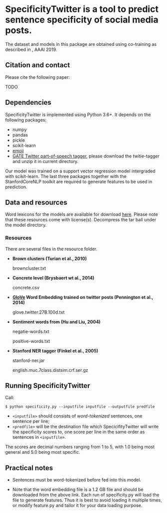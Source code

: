 # SpecificityTwitter is a tool to predict sentence specificity of social media posts.

The dataset and models in this package are obtained using co-training as described in , AAAI 2019.

## Citation and contact

Please cite the following paper:

TODO

## Dependencies

SpecificityTwitter is implemented using Python 3.6+. It depends on the following packages:
- numpy
- pandas
- pickle
- scikit-learn
- [emoji](https://gate.ac.uk/wiki/twitter-postagger.html)
- [GATE Twitter part-of-speech tagger](https://gate.ac.uk/wiki/twitter-postagger.html), please download the twitie-tagger and unzip it in current directory.

Our model was trained on a support vector regression model intergraded with scikit-learn. The last three packages together with the StanfordCoreNLP toolkit are required to generate features to be used in prediction. 

## Data and resources

Word lexicons for the models are available for download [here](https://utexas.box.com/shared/static/9smjk9q5kxrci1whdehk5zpdgjx7gisq.zip). Please note that these resources come with license(s). Decompress the tar ball under the model directory.

### Resources
There are several files in the resource folder.
- **Brown clusters (Turian et al., 2010)**

    browncluster.txt

- **Concrete level (Brysbaert wt al., 2014)**

    concrete.csv
 
- **[GloVe](https://nlp.stanford.edu/projects/glove/) Word Embedding trained on twitter posts (Pennington et al., 2014)**

    glove.twitter.27B.100d.txt

- **Sentiment words from (Hu and Liu, 2004)**

    negatie-words.txt
 
    positive-words.txt

- **Stanford NER tagger (Finkel et al., 2005)**

    stanford-ner.jar

    english.muc.7class.distsim.crf.ser.gz



## Running SpecificityTwitter

Call:
```
$ python specificity.py --inputfile inputfile --outputfile predfile
```

- `<inputfile>` should consists of *word-tokenized* sentences, one sentence per line;
- `<predfile>` will be the destination file which SpecicifityTwitter will write the specificity scores to, one score per line in the same order as sentences in `<inputfile>`.

The scores are decimal numbers ranging from 1 to 5, with 1.0 being most general and 5.0 being most specific.

## Practical notes
- Sentences must be word-tokenized before fed into this model.

- Note that the word embedding file is a 1.2 GB file and should be downloaded from the above link. Each run of specificity.py will load the file to generate features. Thus it is best to avoid loading it multiple times, or modify feature.py and tailor it for your data loading purpose.

